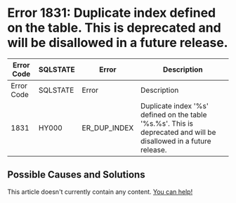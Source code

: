 
# Error 1831: Duplicate index defined on the table. This is deprecated and will be disallowed in a future release.


| Error Code | SQLSTATE | Error | Description |
| --- | --- | --- | --- |
| Error Code | SQLSTATE | Error | Description |
| 1831 | HY000 | ER_DUP_INDEX | Duplicate index '%s' defined on the table '%s.%s'. This is deprecated and will be disallowed in a future release. |




## Possible Causes and Solutions


This article doesn't currently contain any content. [You can help!](/en/writing-and-editing-knowledge-base-articles/)

